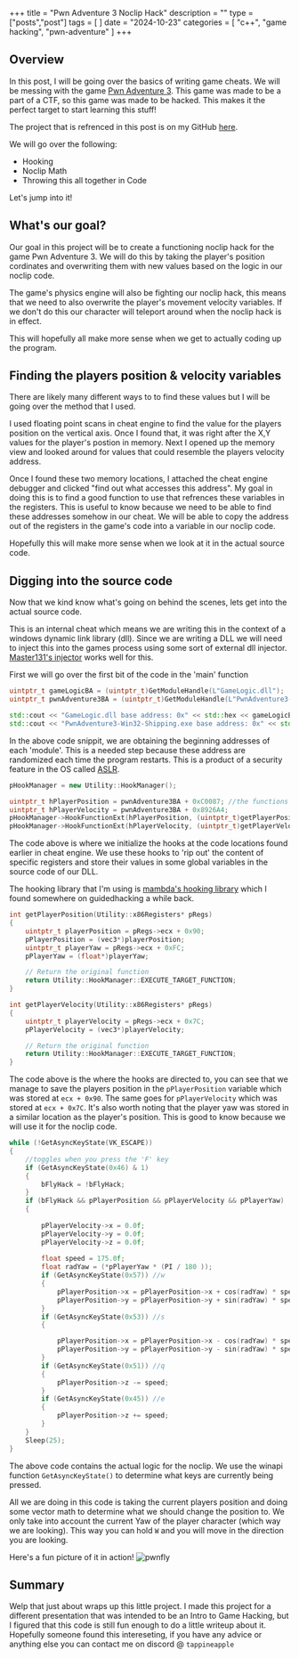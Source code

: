 +++
title = "Pwn Adventure  3 Noclip Hack"
description = ""
type = ["posts","post"]
tags = [
]
date = "2024-10-23"
categories = [
    "c++",
    "game hacking",
    "pwn-adventure"
]
+++

## Overview

In this post, I will be going over the basics of writing game cheats. We will be messing with the game [Pwn Adventure 3](https://www.pwnadventure.com/). This game was made to be a part of a CTF, so this game was made to be hacked. This makes it the perfect target to start learning this stuff!

The project that is refrenced in this post is on my GitHub [here](https://github.com/TapPineapple/pwn-adventure-fun).

We will go over the following:
- Hooking
- Noclip Math
- Throwing this all together in Code

Let's jump into it!

## What's our goal?
Our goal in this project will be to create a functioning noclip hack for the game Pwn Adventure 3. We will do this by taking the player's position cordinates and overwriting them with new values based on the logic in our noclip code. 

The game's physics engine will also be fighting our noclip hack, this means that we need to also overwrite the player's movement velocity variables. If we don't do this our character will teleport around when the noclip hack is in effect. 

This will hopefully all make more sense when we get to actually coding up the program.


## Finding the players position & velocity variables
There are likely many different ways to to find these values but I will be going over the method that I used.

I used floating point scans in cheat engine to find the value for the players position on the vertical axis. Once I found that, it was right after the X,Y values for the player's postion in memory. Next I opened up the memory view and looked around for values that could resemble the players velocity address.

Once I found these two memory locations, I attached the cheat engine debugger and clicked "find out what accesses this address". My goal in doing this is to find a good function to use that refrences these variables in the registers. This is useful to know because we need to be able to find these addresses somehow in our cheat. We will be able to copy the address out of the registers in the game's code into a variable in our noclip code.

Hopefully this will make more sense when we look at it in the actual source code.

## Digging into the source code 

Now that we kind know what's going on behind the scenes, lets get into the actual source code.

This is an internal cheat which means we are writing this in the context of a windows dynamic link library (dll). Since we are writing a DLL we will need to inject this into the games process using some sort of external dll injector. [Master131's injector](https://github.com/master131/ExtremeInjector) works well for this.

First we will go over the first bit of the code in the 'main' function
```cpp
uintptr_t gameLogicBA = (uintptr_t)GetModuleHandle(L"GameLogic.dll");
uintptr_t pwnAdventure3BA = (uintptr_t)GetModuleHandle(L"PwnAdventure3-Win32-Shipping.exe");

std::cout << "GameLogic.dll base address: 0x" << std::hex << gameLogicBA << std::endl;
std::cout << "PwnAdventure3-Win32-Shipping.exe base address: 0x" << std::hex << pwnAdventure3BA << std::endl;
```
In the above code snippit, we are obtaining the beginning addresses of each 'module'. This is a needed step because these address are randomized each time the program restarts. This is a product of a security feature in the OS called [ASLR](https://en.wikipedia.org/wiki/Address_space_layout_randomization).

```cpp
pHookManager = new Utility::HookManager();

uintptr_t hPlayerPosition = pwnAdventure3BA + 0xC0087; //the functions we will be hooking
uintptr_t hPlayerVelocity = pwnAdventure3BA + 0x8926A4;
pHookManager->HookFunctionExt(hPlayerPosition, (uintptr_t)getPlayerPosition, 7, false); // hook player position
pHookManager->HookFunctionExt(hPlayerVelocity, (uintptr_t)getPlayerVelocity, 6, false); // hook player velocity
```
The code above is where we initialize the hooks at the code locations found earlier in cheat engine. We use these hooks to 'rip out' the content of specific registers and store their values in some global variables in the source code of our DLL.

The hooking library that I'm using is [mambda's hooking library](https://bitbucket.org/mambda/hook_lib/src/master/) which I found somewhere on guidedhacking a while back.
```cpp
int getPlayerPosition(Utility::x86Registers* pRegs)
{
    uintptr_t playerPosition = pRegs->ecx + 0x90;
    pPlayerPosition = (vec3*)playerPosition;
    uintptr_t playerYaw = pRegs->ecx + 0xFC;
    pPlayerYaw = (float*)playerYaw;

	// Return the original function
	return Utility::HookManager::EXECUTE_TARGET_FUNCTION;
}

int getPlayerVelocity(Utility::x86Registers* pRegs)
{
    uintptr_t playerVelocity = pRegs->ecx + 0x7C;
	pPlayerVelocity = (vec3*)playerVelocity;

	// Return the original function
	return Utility::HookManager::EXECUTE_TARGET_FUNCTION;
}
```
The code above is the where the hooks are directed to, you can see that we manage to save the players position in the `pPlayerPosition` variable which was stored at `ecx + 0x90`. The same goes for `pPlayerVelocity` which was stored at `ecx + 0x7C`. It's also worth noting that the player yaw was stored in a similar location as the player's position. This is good to know because we will use it for the noclip code. 

```cpp
while (!GetAsyncKeyState(VK_ESCAPE))
{
    //toggles when you press the 'F' key
    if (GetAsyncKeyState(0x46) & 1)
	{
		bFlyHack = !bFlyHack;
	}
    if (bFlyHack && pPlayerPosition && pPlayerVelocity && pPlayerYaw)
    {
        
        pPlayerVelocity->x = 0.0f;
        pPlayerVelocity->y = 0.0f;
        pPlayerVelocity->z = 0.0f;
        
        float speed = 175.0f;
        float radYaw = (*pPlayerYaw * (PI / 180 ));
        if (GetAsyncKeyState(0x57)) //w
        {
            pPlayerPosition->x = pPlayerPosition->x + cos(radYaw) * speed;
            pPlayerPosition->y = pPlayerPosition->y + sin(radYaw) * speed;
        }
        if (GetAsyncKeyState(0x53)) //s
        {

            pPlayerPosition->x = pPlayerPosition->x - cos(radYaw) * speed;
            pPlayerPosition->y = pPlayerPosition->y - sin(radYaw) * speed;
        }
        if (GetAsyncKeyState(0x51)) //q
        {
            pPlayerPosition->z -= speed;
        }
        if (GetAsyncKeyState(0x45)) //e
        {
            pPlayerPosition->z += speed;
        }    
    }
    Sleep(25);
}
```

The above code contains the actual logic for the noclip. We use the winapi function `GetAsyncKeyState()` to determine what keys are currently being pressed. 

All we are doing in this code is taking the current players position and doing some vector math to determine what we should change the position to. We only take into account the current Yaw of the player character (which way we are looking). This way you can hold `W` and you will move in the direction you are looking.

Here's a fun picture of it in action!
![pwnfly](/img/pwnfly.png)

## Summary

Welp that just about wraps up this little project. I made this project for a different presentation that was intended to be an Intro to Game Hacking, but I figured that this code is still fun enough to do a little writeup about it. Hopefully someone found this intereseting, if you have any advice or anything else you can contact me on discord @ `tappineapple`